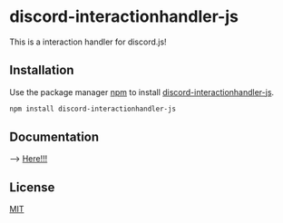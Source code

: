 # discord-interactionhandler-js

This is a interaction handler for discord.js!

## Installation

Use the package manager [npm](https://docs.npmjs.com/about-npm) to install [discord-interactionhandler-js](https://www.npmjs.com/package/discord-interactionhandler-js).

```bash
npm install discord-interactionhandler-js
```

## Documentation

--> [Here!!!](http://htmlpreview.github.io/?https://github.com/rif223/discord-interactionhandler-js/tree/master/docs/index.html)

## License

[MIT](https://choosealicense.com/licenses/mit/)